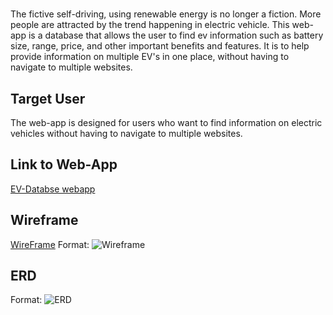 # <ev-database>
The fictive self-driving, using renewable energy is no longer a fiction. More people are attracted by the trend happening in electric vehicle. This web-app is a database that allows the user to find ev information such as battery size, range, price, and other important benefits and features. It is to help provide information on multiple EV's in one place,  without having to navigate to multiple websites. 

## Target User
The web-app is designed for users who want to find information on electric vehicles without having to navigate to multiple websites.

## Link to Web-App
[EV-Databse webapp](https://electric-vehicle-database.herokuapp.com)


## Wireframe
[WireFrame](https://www.figma.com/file/apZ4Uw5yfYD4PUZMyuBEOe/ev-databse-wireframe?node-id=0%3A1)
Format: ![Wireframe](https://www.figma.com/file/apZ4Uw5yfYD4PUZMyuBEOe/ev-databse-wireframe?node-id=0%3A1)

## ERD
Format: ![ERD](https://www.figma.com/file/idI3zeuOKOGIjAsbt8yAbU/ev-databse-erd?node-id=0%3A1)